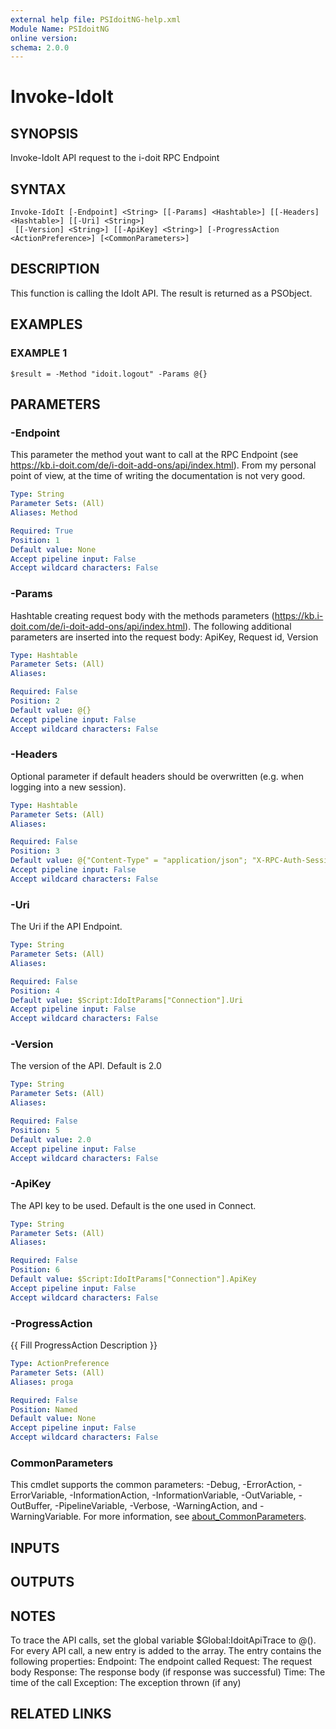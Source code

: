 ```yaml
---
external help file: PSIdoitNG-help.xml
Module Name: PSIdoitNG
online version:
schema: 2.0.0
---
```


# Invoke-IdoIt

## SYNOPSIS
Invoke-IdoIt API request to the i-doit RPC Endpoint

## SYNTAX

```
Invoke-IdoIt [-Endpoint] <String> [[-Params] <Hashtable>] [[-Headers] <Hashtable>] [[-Uri] <String>]
 [[-Version] <String>] [[-ApiKey] <String>] [-ProgressAction <ActionPreference>] [<CommonParameters>]
```

## DESCRIPTION
This function is calling the IdoIt API.
The result is returned as a PSObject.

## EXAMPLES

### EXAMPLE 1
```
$result = -Method "idoit.logout" -Params @{}
```

## PARAMETERS

### -Endpoint
This parameter the method yout want to call at the RPC Endpoint (see https://kb.i-doit.com/de/i-doit-add-ons/api/index.html).
From my personal point of view, at the time of writing the documentation is not very good.

```yaml
Type: String
Parameter Sets: (All)
Aliases: Method

Required: True
Position: 1
Default value: None
Accept pipeline input: False
Accept wildcard characters: False
```

### -Params
Hashtable creating request body with the methods parameters (https://kb.i-doit.com/de/i-doit-add-ons/api/index.html).
The following additional parameters are inserted into the request body: ApiKey, Request id, Version

```yaml
Type: Hashtable
Parameter Sets: (All)
Aliases:

Required: False
Position: 2
Default value: @{}
Accept pipeline input: False
Accept wildcard characters: False
```

### -Headers
Optional parameter if default headers should be overwritten (e.g.
when logging into a new session).

```yaml
Type: Hashtable
Parameter Sets: (All)
Aliases:

Required: False
Position: 3
Default value: @{"Content-Type" = "application/json"; "X-RPC-Auth-Session" = $Script:IdoItParams["Connection"].SessionId}
Accept pipeline input: False
Accept wildcard characters: False
```

### -Uri
The Uri if the API Endpoint.

```yaml
Type: String
Parameter Sets: (All)
Aliases:

Required: False
Position: 4
Default value: $Script:IdoItParams["Connection"].Uri
Accept pipeline input: False
Accept wildcard characters: False
```

### -Version
The version of the API.
Default is 2.0

```yaml
Type: String
Parameter Sets: (All)
Aliases:

Required: False
Position: 5
Default value: 2.0
Accept pipeline input: False
Accept wildcard characters: False
```

### -ApiKey
The API key to be used.
Default is the one used in Connect.

```yaml
Type: String
Parameter Sets: (All)
Aliases:

Required: False
Position: 6
Default value: $Script:IdoItParams["Connection"].ApiKey
Accept pipeline input: False
Accept wildcard characters: False
```

### -ProgressAction
{{ Fill ProgressAction Description }}

```yaml
Type: ActionPreference
Parameter Sets: (All)
Aliases: proga

Required: False
Position: Named
Default value: None
Accept pipeline input: False
Accept wildcard characters: False
```

### CommonParameters
This cmdlet supports the common parameters: -Debug, -ErrorAction, -ErrorVariable, -InformationAction, -InformationVariable, -OutVariable, -OutBuffer, -PipelineVariable, -Verbose, -WarningAction, and -WarningVariable. For more information, see [about_CommonParameters](http://go.microsoft.com/fwlink/?LinkID=113216).

## INPUTS

## OUTPUTS

## NOTES
To trace the API calls, set the global variable $Global:IdoitApiTrace to @().
For every API call, a new entry is added to the array.
The entry contains the following properties:
    Endpoint: The endpoint called
    Request: The request body
    Response: The response body (if response was successful)
    Time: The time of the call
    Exception: The exception thrown (if any)

## RELATED LINKS
